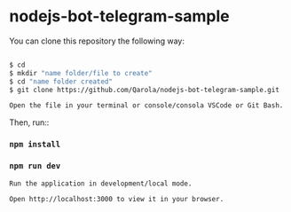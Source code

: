 # nodejs-bot-telegram-sample

You can clone this repository the following way:

```sh

$ cd
$ mkdir "name folder/file to create"
$ cd "name folder created"
$ git clone https://github.com/Qarola/nodejs-bot-telegram-sample.git

Open the file in your terminal or console/consola VSCode or Git Bash.

```
Then, run::

### `npm install`
### `npm run dev`

```sh
Run the application in development/local mode.

Open http://localhost:3000 to view it in your browser. 

```